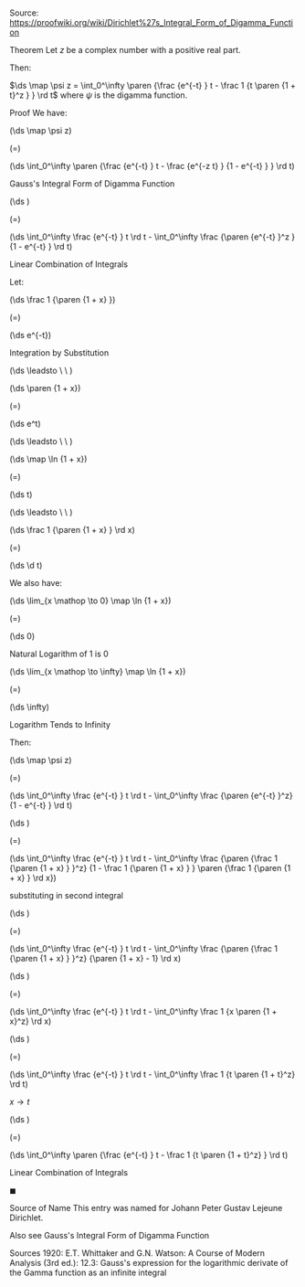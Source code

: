 # 

Source: https://proofwiki.org/wiki/Dirichlet%27s_Integral_Form_of_Digamma_Function



Theorem
Let $z$ be a complex number with a positive real part.

Then: 

$\ds \map \psi z = \int_0^\infty \paren {\frac {e^{-t} } t - \frac 1 {t \paren {1 + t}^z } } \rd t$
where $\psi$ is the digamma function.


Proof
We have:














\(\ds \map \psi z\)

\(=\)







\(\ds \int_0^\infty \paren {\frac {e^{-t} } t - \frac {e^{-z t} } {1 - e^{-t} } } \rd t\)





Gauss's Integral Form of Digamma Function














\(\ds \)

\(=\)







\(\ds \int_0^\infty \frac {e^{-t} } t  \rd t - \int_0^\infty \frac {\paren {e^{-t} }^z } {1 - e^{-t} } \rd t\)





Linear Combination of Integrals




Let:














\(\ds \frac 1 {\paren {1 + x} }\)

\(=\)







\(\ds e^{-t}\)





Integration by Substitution








\(\ds \leadsto \ \ \)





\(\ds \paren {1 + x}\)

\(=\)







\(\ds e^t\)














\(\ds \leadsto \ \ \)





\(\ds \map \ln {1 + x}\)

\(=\)







\(\ds t\)














\(\ds \leadsto \ \ \)





\(\ds \frac 1 {\paren {1 + x} } \rd x\)

\(=\)







\(\ds \d t\)










We also have:














\(\ds \lim_{x \mathop \to 0} \map \ln {1 + x}\)

\(=\)







\(\ds 0\)





Natural Logarithm of 1 is 0














\(\ds \lim_{x \mathop \to \infty} \map \ln {1 + x}\)

\(=\)







\(\ds \infty\)





Logarithm Tends to Infinity




Then:














\(\ds \map \psi z\)

\(=\)







\(\ds \int_0^\infty \frac {e^{-t} } t \rd t - \int_0^\infty \frac {\paren {e^{-t} }^z} {1 - e^{-t} } \rd t\)




















\(\ds \)

\(=\)







\(\ds \int_0^\infty \frac {e^{-t} } t \rd t - \int_0^\infty \frac {\paren {\frac 1 {\paren {1 + x} } }^z} {1 - \frac 1 {\paren {1 + x} } } \paren {\frac 1 {\paren {1 + x} } \rd x}\)





substituting in second integral














\(\ds \)

\(=\)







\(\ds \int_0^\infty \frac {e^{-t} } t \rd t - \int_0^\infty \frac {\paren {\frac 1 {\paren {1 + x} } }^z} {\paren {1 + x} - 1} \rd x\)




















\(\ds \)

\(=\)







\(\ds \int_0^\infty \frac {e^{-t} } t \rd t - \int_0^\infty \frac 1 {x \paren {1 + x}^z} \rd x\)




















\(\ds \)

\(=\)







\(\ds \int_0^\infty \frac {e^{-t} } t \rd t - \int_0^\infty \frac 1 {t \paren {1 + t}^z} \rd t\)





$x \to t$














\(\ds \)

\(=\)







\(\ds \int_0^\infty \paren {\frac {e^{-t} } t - \frac 1 {t \paren {1 + t}^z} } \rd t\)





Linear Combination of Integrals



$\blacksquare$


Source of Name
This entry was named for Johann Peter Gustav Lejeune Dirichlet.


Also see
Gauss's Integral Form of Digamma Function


Sources
1920: E.T. Whittaker and G.N. Watson: A Course of Modern Analysis (3rd ed.): $12.3$: Gauss's expression for the logarithmic derivate of the Gamma function as an infinite integral





